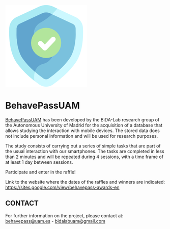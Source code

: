 ![](img/shield.png)

# BehavePassUAM

[BehavePassUAM](https://play.google.com/store/apps/details?id=com.bida.behavepassdbuam) has been developed by the BiDA-Lab research group of the Autonomous University of Madrid for the acquisition of a database that allows studying the interaction with mobile devices. The stored data does not include personal information and will be used for research purposes.

The study consists of carrying out a series of simple tasks that are part of the usual interaction with our smartphones. The tasks are completed in less than 2 minutes and will be repeated during 4 sessions, with a time frame of at least 1 day between sessions.

Participate and enter in the raffle!

Link to the website where the dates of the raffles and winners are indicated:
https://sites.google.com/view/behavepass-awards-en


## **CONTACT**
For further information on the project, please contact at: behavepass@uam.es - bidalabuam@gmail.com
